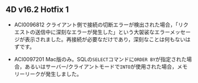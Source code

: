 ## 4D v16.2 Hotfix 1

* ACI0096812 クライアント側で接続の切断エラーが検出された場合，「リクエストの送信中に深刻なエラーが発生した」という大袈裟なエラーメッセージが表示されました。再接続が必要なだけであり，深刻なことは何もないはずです。

* ACI0097201 Mac版のみ。SQLの``SELECT``コマンドに``ORDER BY``が指定された場合，あるいはサーバー/クライアントモードで``INTO``が使用された場合，メモリーリークが発生しました。
